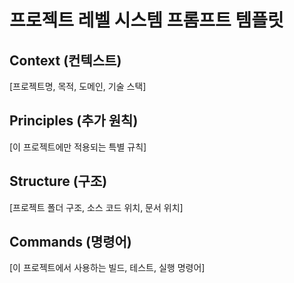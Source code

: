 # 프로젝트 레벨 시스템 프롬프트 템플릿

## Context (컨텍스트)

[프로젝트명, 목적, 도메인, 기술 스택]

## Principles (추가 원칙)

[이 프로젝트에만 적용되는 특별 규칙]

## Structure (구조)

[프로젝트 폴더 구조, 소스 코드 위치, 문서 위치]

## Commands (명령어)

[이 프로젝트에서 사용하는 빌드, 테스트, 실행 명령어]
